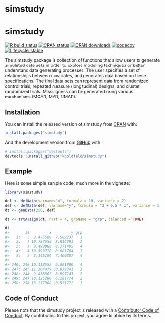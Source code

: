 simstudy
================

# simstudy

<!-- README.md is generated from README.Rmd. Please edit that file -->

<!-- badges: start -->

[![R build
status](https://github.com/kgoldfeld/simstudy/workflows/R-CMD-check/badge.svg?branch=restructure)](https://github.com/kgoldfeld/simstudy/actions)
[![CRAN
status](https://www.r-pkg.org/badges/version/simstudy)](https://CRAN.R-project.org/package=simstudy)
[![CRAN
downloads](https://cranlogs.r-pkg.org/badges/grand-total/simstudy)](https://CRAN.R-project.org/package=simstudy)
[![codecov](https://codecov.io/gh/kgoldfeld/simstudy/branch/restructure/graph/badge.svg)](https://codecov.io/gh/kgoldfeld/simstudy)
[![Lifecycle:
stable](https://img.shields.io/badge/lifecycle-stable-brightgreen.svg)](https://www.tidyverse.org/lifecycle/#stable)
<!-- badges: end -->

The simstudy package is collection of functions that allow users to
generate simulated data sets in order to explore modeling techniques or
better understand data generating processes. The user specifies a set of
relationships between covariates, and generates data based on these
specifications. The final data sets can represent data from randomized
control trials, repeated measure (longitudinal) designs, and cluster
randomized trials. Missingness can be generated using various mechanisms
(MCAR, MAR, NMAR).

## Installation

You can install the released version of simstudy from
[CRAN](https://CRAN.R-project.org) with:

``` r
install.packages("simstudy")
```

And the development version from [GitHub](https://github.com/) with:

``` r
# install.packages("devtools")
devtools::install_github("kgoldfeld/simstudy")
```

## Example

Here is some simple sample code, much more in the vignette:

``` r
library(simstudy)

def <- defData(varname="x", formula = 10, variance = 2)
def <- defData(def, varname="y", formula = "3 + 0.5 * x", variance = 1)
dt <- genData(250, def)

dt <- trtAssign(dt, nTrt = 4, grpName = "grp", balanced = TRUE)

dt
#>       id         x         y grp
#>   1:   1  9.475569  7.582237   1
#>   2:   2 10.787550  8.815293   2
#>   3:   3  9.499066  8.371405   4
#>   4:   4 10.599778  8.681764   1
#>   5:   5  8.145189  7.400807   4
#>  ---                            
#> 246: 246 10.118552  6.081986   4
#> 247: 247 11.364979 10.039341   3
#> 248: 248  9.438307  8.997141   2
#> 249: 249 10.125286  6.181774   2
#> 250: 250 13.217308 10.571772   1
```

## Code of Conduct

Please note that the simstudy project is released with a [Contributor
Code of
Conduct](https://kgoldfeld.github.io/simstudy/CODE_OF_CONDUCT.html). By
contributing to this project, you agree to abide by its terms.
